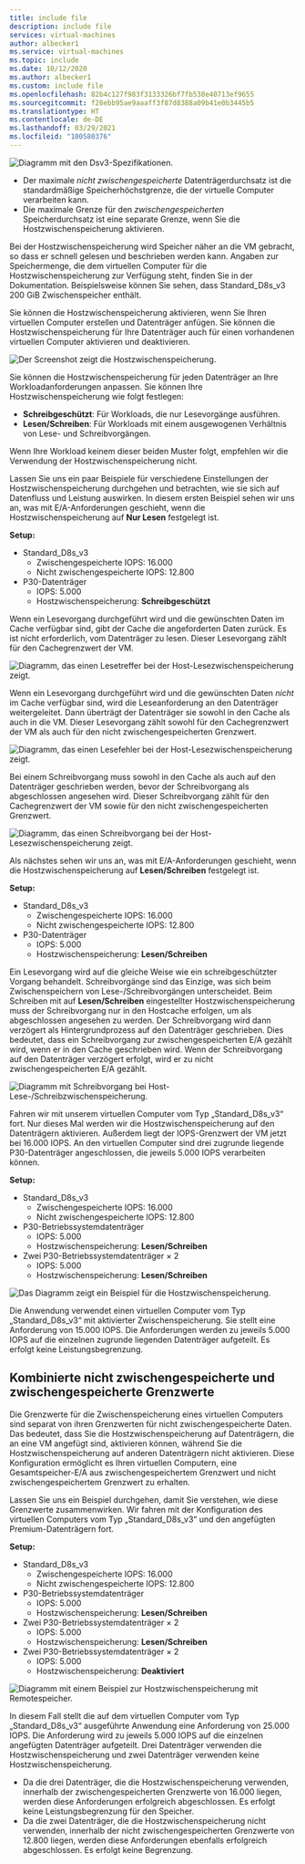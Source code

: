 ```yaml
---
title: include file
description: include file
services: virtual-machines
author: albecker1
ms.service: virtual-machines
ms.topic: include
ms.date: 10/12/2020
ms.author: albecker1
ms.custom: include file
ms.openlocfilehash: 82b4c127f983f3133326bf7fb538e40713ef9655
ms.sourcegitcommit: f28ebb95ae9aaaff3f87d8388a09b41e0b3445b5
ms.translationtype: HT
ms.contentlocale: de-DE
ms.lasthandoff: 03/29/2021
ms.locfileid: "100580376"
---
```

![Diagramm mit den Dsv3-Spezifikationen.](media/vm-disk-performance/dsv3-documentation.jpg)

- Der maximale *nicht zwischengespeicherte* Datenträgerdurchsatz ist die standardmäßige Speicherhöchstgrenze, die der virtuelle Computer verarbeiten kann.
- Die maximale Grenze für den *zwischengespeicherten* Speicherdurchsatz ist eine separate Grenze, wenn Sie die Hostzwischenspeicherung aktivieren.

Bei der Hostzwischenspeicherung wird Speicher näher an die VM gebracht, so dass er schnell gelesen und beschrieben werden kann. Angaben zur Speichermenge, die dem virtuellen Computer für die Hostzwischenspeicherung zur Verfügung steht, finden Sie in der Dokumentation. Beispielsweise können Sie sehen, dass Standard_D8s_v3 200 GiB Zwischenspeicher enthält.

Sie können die Hostzwischenspeicherung aktivieren, wenn Sie Ihren virtuellen Computer erstellen und Datenträger anfügen. Sie können die Hostzwischenspeicherung für Ihre Datenträger auch für einen vorhandenen virtuellen Computer aktivieren und deaktivieren.

![Der Screenshot zeigt die Hostzwischenspeicherung.](media/vm-disk-performance/host-caching.jpg)

Sie können die Hostzwischenspeicherung für jeden Datenträger an Ihre Workloadanforderungen anpassen. Sie können Ihre Hostzwischenspeicherung wie folgt festlegen:

- **Schreibgeschützt**: Für Workloads, die nur Lesevorgänge ausführen.
- **Lesen/Schreiben**: Für Workloads mit einem ausgewogenen Verhältnis von Lese- und Schreibvorgängen.

Wenn Ihre Workload keinem dieser beiden Muster folgt, empfehlen wir die Verwendung der Hostzwischenspeicherung nicht.

Lassen Sie uns ein paar Beispiele für verschiedene Einstellungen der Hostzwischenspeicherung durchgehen und betrachten, wie sie sich auf Datenfluss und Leistung auswirken. In diesem ersten Beispiel sehen wir uns an, was mit E/A-Anforderungen geschieht, wenn die Hostzwischenspeicherung auf **Nur Lesen** festgelegt ist.

**Setup:**

- Standard_D8s_v3
  - Zwischengespeicherte IOPS: 16.000
  - Nicht zwischengespeicherte IOPS: 12.800
- P30-Datenträger
  - IOPS: 5.000
  - Hostzwischenspeicherung: **Schreibgeschützt**

Wenn ein Lesevorgang durchgeführt wird und die gewünschten Daten im Cache verfügbar sind, gibt der Cache die angeforderten Daten zurück. Es ist nicht erforderlich, vom Datenträger zu lesen. Dieser Lesevorgang zählt für den Cachegrenzwert der VM.

![Diagramm, das einen Lesetreffer bei der Host-Lesezwischenspeicherung zeigt.](media/vm-disk-performance/host-caching-read-hit.jpg)

Wenn ein Lesevorgang durchgeführt wird und die gewünschten Daten *nicht* im Cache verfügbar sind, wird die Leseanforderung an den Datenträger weitergeleitet. Dann überträgt der Datenträger sie sowohl in den Cache als auch in die VM. Dieser Lesevorgang zählt sowohl für den Cachegrenzwert der VM als auch für den nicht zwischengespeicherten Grenzwert.

![Diagramm, das einen Lesefehler bei der Host-Lesezwischenspeicherung zeigt.](media/vm-disk-performance/host-caching-read-miss.jpg)

Bei einem Schreibvorgang muss sowohl in den Cache als auch auf den Datenträger geschrieben werden, bevor der Schreibvorgang als abgeschlossen angesehen wird. Dieser Schreibvorgang zählt für den Cachegrenzwert der VM sowie für den nicht zwischengespeicherten Grenzwert.

![Diagramm, das einen Schreibvorgang bei der Host-Lesezwischenspeicherung zeigt.](media/vm-disk-performance/host-caching-write.jpg)

Als nächstes sehen wir uns an, was mit E/A-Anforderungen geschieht, wenn die Hostzwischenspeicherung auf **Lesen/Schreiben** festgelegt ist.

**Setup:**

- Standard_D8s_v3
  - Zwischengespeicherte IOPS: 16.000
  - Nicht zwischengespeicherte IOPS: 12.800
- P30-Datenträger
  - IOPS: 5.000
  - Hostzwischenspeicherung: **Lesen/Schreiben**

Ein Lesevorgang wird auf die gleiche Weise wie ein schreibgeschützter Vorgang behandelt. Schreibvorgänge sind das Einzige, was sich beim Zwischenspeichern von Lese-/Schreibvorgängen unterscheidet. Beim Schreiben mit auf **Lesen/Schreiben** eingestellter Hostzwischenspeicherung muss der Schreibvorgang nur in den Hostcache erfolgen, um als abgeschlossen angesehen zu werden. Der Schreibvorgang wird dann verzögert als Hintergrundprozess auf den Datenträger geschrieben. Dies bedeutet, dass ein Schreibvorgang zur zwischengespeicherten E/A gezählt wird, wenn er in den Cache geschrieben wird. Wenn der Schreibvorgang auf den Datenträger verzögert erfolgt, wird er zu nicht zwischengespeicherten E/A gezählt.

![Diagramm mit Schreibvorgang bei Host-Lese-/Schreibzwischenspeicherung.](media/vm-disk-performance/host-caching-read-write.jpg)

Fahren wir mit unserem virtuellen Computer vom Typ „Standard_D8s_v3“ fort. Nur dieses Mal werden wir die Hostzwischenspeicherung auf den Datenträgern aktivieren. Außerdem liegt der IOPS-Grenzwert der VM jetzt bei 16.000 IOPS. An den virtuellen Computer sind drei zugrunde liegende P30-Datenträger angeschlossen, die jeweils 5.000 IOPS verarbeiten können.

**Setup:**

- Standard_D8s_v3
  - Zwischengespeicherte IOPS: 16.000
  - Nicht zwischengespeicherte IOPS: 12.800
- P30-Betriebssystemdatenträger
  - IOPS: 5.000
  - Hostzwischenspeicherung: **Lesen/Schreiben**
- Zwei P30-Betriebssystemdatenträger × 2
  - IOPS: 5.000
  - Hostzwischenspeicherung: **Lesen/Schreiben**

![Das Diagramm zeigt ein Beispiel für die Hostzwischenspeicherung.](media/vm-disk-performance/host-caching-example-without-remote.jpg)

Die Anwendung verwendet einen virtuellen Computer vom Typ „Standard_D8s_v3“ mit aktivierter Zwischenspeicherung. Sie stellt eine Anforderung von 15.000 IOPS. Die Anforderungen werden zu jeweils 5.000 IOPS auf die einzelnen zugrunde liegenden Datenträger aufgeteilt. Es erfolgt keine Leistungsbegrenzung.

## <a name="combined-uncached-and-cached-limits"></a>Kombinierte nicht zwischengespeicherte und zwischengespeicherte Grenzwerte

Die Grenzwerte für die Zwischenspeicherung eines virtuellen Computers sind separat von ihren Grenzwerten für nicht zwischengespeicherte Daten. Das bedeutet, dass Sie die Hostzwischenspeicherung auf Datenträgern, die an eine VM angefügt sind, aktivieren können, während Sie die Hostzwischenspeicherung auf anderen Datenträgern nicht aktivieren. Diese Konfiguration ermöglicht es Ihren virtuellen Computern, eine Gesamtspeicher-E/A aus zwischengespeichertem Grenzwert und nicht zwischengespeichertem Grenzwert zu erhalten.

Lassen Sie uns ein Beispiel durchgehen, damit Sie verstehen, wie diese Grenzwerte zusammenwirken. Wir fahren mit der Konfiguration des virtuellen Computers vom Typ „Standard_D8s_v3“ und den angefügten Premium-Datenträgern fort.

**Setup:**

- Standard_D8s_v3
  - Zwischengespeicherte IOPS: 16.000
  - Nicht zwischengespeicherte IOPS: 12.800
- P30-Betriebssystemdatenträger
  - IOPS: 5.000
  - Hostzwischenspeicherung: **Lesen/Schreiben**
- Zwei P30-Betriebssystemdatenträger × 2
  - IOPS: 5.000
  - Hostzwischenspeicherung: **Lesen/Schreiben**
- Zwei P30-Betriebssystemdatenträger × 2
  - IOPS: 5.000
  - Hostzwischenspeicherung: **Deaktiviert**

![Diagramm mit einem Beispiel zur Hostzwischenspeicherung mit Remotespeicher.](media/vm-disk-performance/host-caching-example-with-remote.jpg)

In diesem Fall stellt die auf dem virtuellen Computer vom Typ „Standard_D8s_v3“ ausgeführte Anwendung eine Anforderung von 25.000 IOPS. Die Anforderung wird zu jeweils 5.000 IOPS auf die einzelnen angefügten Datenträger aufgeteilt. Drei Datenträger verwenden die Hostzwischenspeicherung und zwei Datenträger verwenden keine Hostzwischenspeicherung.

- Da die drei Datenträger, die die Hostzwischenspeicherung verwenden, innerhalb der zwischengespeicherten Grenzwerte von 16.000 liegen, werden diese Anforderungen erfolgreich abgeschlossen. Es erfolgt keine Leistungsbegrenzung für den Speicher.
- Da die zwei Datenträger, die die Hostzwischenspeicherung nicht verwenden, innerhalb der nicht zwischengespeicherten Grenzwerte von 12.800 liegen, werden diese Anforderungen ebenfalls erfolgreich abgeschlossen. Es erfolgt keine Begrenzung.


